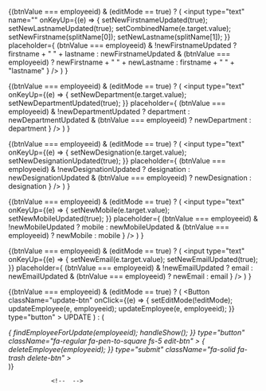 <!--
loading errors
 -->

<!-- NEED TO MAKE MODAL ABSOLUTE TO BODY ELEMENT:
    The modal element will need to be the child of the body
    the modal will have to get info from the  project card somehow
        we can add the modal to the app section and only show modal when its clikcked
        but how will the information from the card get to the modal?

PROJECTS DASH
  // for each project we are getting a department
  // we want to get all of the employees that have the same dept as the project department
  //     filter through the employees and return all employees that have the same department as the current project


 -->

 <!-- 
 (Project Card)
    when we click the project edit button, the button sets project with all info thats on card currently  (fn given by all projects)
(all projects)
    then the state for that card is passed into the modal 
(project modal)
    want to set new values in the update button so it can get passed to the project update function in all projects

    the new title is coming from the projectmodal set state in (all projects)
 
 The title states and update states should be in project modal
 the project modal can then set all of the states and transfer back into project card (as props) and all projects project set state when save is clicked
 
 edit project button, when clicked, the option panel goes away
 
 
 when i hit edit, it gets all info from card
 when i change 1 field, it sets the proj to update to that updated field and whatever was in the handle proj state when the module was first loaded

 so when we load the module, we need to populate with everything that was sent to the server

 when i change 1 field and update, everything else clears and is undefined


 for each input change we are getting everything from the project to update (whic is empty on load) and setting new field
    we need to populate the project info for modal when we handle project to updates

UPDATE PROJECT CARD STATE
    we need to update the projects state when the update btn is clicked so the changes show immediately and not only on refresh

    find the project id that matches projectto update id then set projects with the project to update
    
 
 
 
 
 
 
 
 
 
 
 
 
 
 
 
 
 
 
 
 
 
 
 
 
 
 
 
 
 
 
 
 
 
 
 
 
 
 
 
 
 
 
 
 
 
 
 
 
 
 
 
 
 
 
 
 
 
 
 
 
 
 
 
 
 
 
 
  -->

{(btnValue === employeeid) & (editMode == true) ? (
<input
type="text"
name=""
onKeyUp={(e) => {
setNewFirstnameUpdated(true);
setNewLastnameUpdated(true);
setCombinedName(e.target.value);
setNewFirstname(splitName[0]);
setNewLastname(splitName[1]);
}}
placeholder={
(btnValue === employeeid) & !newFirstnameUpdated
? firstname + " " + lastname
: newFirstnameUpdated & (btnValue === employeeid)
? newFirstname + " " + newLastname
: firstname + " " + "lastname"
}
/>
)
}

<!--  -->

{(btnValue === employeeid) & (editMode == true) ? (
<input
type="text"
onKeyUp={(e) => {
setNewDepartment(e.target.value);
setNewDepartmentUpdated(true);
}}
placeholder={
(btnValue === employeeid) & !newDepartmentUpdated
? department
: newDepartmentUpdated & (btnValue === employeeid)
? newDepartment
: department
}
/>
)
}

<!--  -->

{(btnValue === employeeid) & (editMode == true) ? (
<input
type="text"
onKeyUp={(e) => {
setNewDesignation(e.target.value);
setNewDesignationUpdated(true);
}}
placeholder={
(btnValue === employeeid) & !newDesignationUpdated
? designation
: newDesignationUpdated & (btnValue === employeeid)
? newDesignation
: designation
}
/>
)
}

<!--  -->

{(btnValue === employeeid) & (editMode == true) ? (
<input
type="text"
onKeyUp={(e) => {
setNewMobile(e.target.value);
setNewMobileUpdated(true);
}}
placeholder={
(btnValue === employeeid) & !newMobileUpdated
? mobile
: newMobileUpdated & (btnValue === employeeid)
? newMobile
: mobile
}
/>
)
}

<!--  -->

{(btnValue === employeeid) & (editMode == true) ? (
<input
type="text"
onKeyUp={(e) => {
setNewEmail(e.target.value);
setNewEmailUpdated(true);
}}
placeholder={
(btnValue === employeeid) & !newEmailUpdated
? email
: newEmailUpdated & (btnValue === employeeid)
? newEmail
: email
}
/>
)
}

<!-- BTNS FUNCTIONALITY -->

{(btnValue === employeeid) & (editMode == true) ? (
<Button
className="update-btn"
onClick={(e) => {
setEditMode(!editMode);
updateEmployee(e, employeeid);
updateEmployee(e, employeeid);
}}
type="button" >
UPDATE
</Button>
) : (

<div className="form-btns">
<i
onClick={(e) => {
findEmployeeForUpdate(employeeid);
handleShow();
}}
type="button"
className="fa-regular fa-pen-to-square fs-5 edit-btn" ></i>
<i
onClick={() => {
deleteEmployee(employeeid);
}}
type="submit"
className="fa-solid fa-trash delete-btn" ></i>
</div>
)}

                <!--  -->

